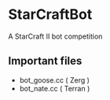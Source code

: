 # StarCraftBot
A StarCraft II bot competition

## Important files
- bot_goose.cc ( Zerg )
- bot_nate.cc ( Terran )

